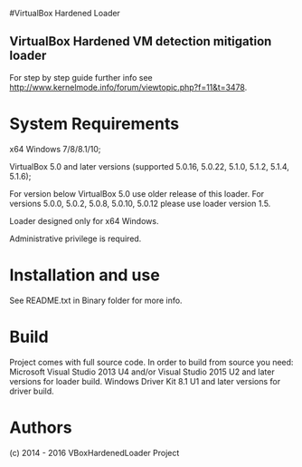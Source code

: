 
#VirtualBox Hardened Loader
## VirtualBox Hardened VM detection mitigation loader

For step by step guide further info see
http://www.kernelmode.info/forum/viewtopic.php?f=11&t=3478.

# System Requirements

x64 Windows 7/8/8.1/10;

VirtualBox 5.0 and later versions (supported 5.0.16, 5.0.22, 5.1.0, 5.1.2, 5.1.4, 5.1.6);

For version below VirtualBox 5.0 use older release of this loader.
For versions 5.0.0, 5.0.2, 5.0.8, 5.0.10, 5.0.12 please use loader version 1.5.

Loader designed only for x64 Windows.

Administrative privilege is required.


# Installation and use

See README.txt in Binary folder for more info.


# Build 

Project comes with full source code.
In order to build from source you need:
Microsoft Visual Studio 2013 U4 and/or Visual Studio 2015 U2 and later versions for loader build.
Windows Driver Kit 8.1 U1 and later versions for driver build.
 

# Authors

(c) 2014 - 2016 VBoxHardenedLoader Project
